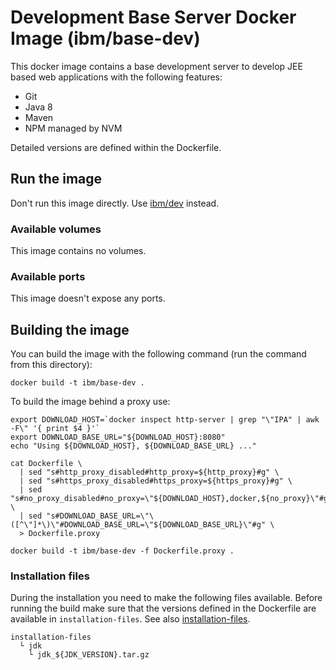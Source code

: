 # Development Base Server Docker Image (ibm/base-dev)

This docker image contains a base development server to develop JEE based web applications with the following features:

* Git
* Java 8
* Maven
* NPM managed by NVM

Detailed versions are defined within the Dockerfile.

## Run the image

Don't run this image directly. Use [ibm/dev](../dev) instead.

### Available volumes

This image contains no volumes.

### Available ports

This image doesn't expose any ports.

## Building the image

You can build the image with the following command (run the command from this directory):

```
docker build -t ibm/base-dev .
```

To build the image behind a proxy use:

```
export DOWNLOAD_HOST=`docker inspect http-server | grep "\"IPA" | awk -F\" '{ print $4 }'`
export DOWNLOAD_BASE_URL="${DOWNLOAD_HOST}:8080"
echo "Using ${DOWNLOAD_HOST}, ${DOWNLOAD_BASE_URL} ..."

cat Dockerfile \
  | sed "s#http_proxy_disabled#http_proxy=${http_proxy}#g" \
  | sed "s#https_proxy_disabled#https_proxy=${https_proxy}#g" \
  | sed "s#no_proxy_disabled#no_proxy=\"${DOWNLOAD_HOST},docker,${no_proxy}\"#g" \
  | sed "s#DOWNLOAD_BASE_URL=\"\([^\"]*\)\"#DOWNLOAD_BASE_URL=\"${DOWNLOAD_BASE_URL}\"#g" \
  > Dockerfile.proxy

docker build -t ibm/base-dev -f Dockerfile.proxy .

```

### Installation files

During the installation you need to make the following files available. Before running the build make sure that the versions defined in the Dockerfile are available in `installation-files`. See also [installation-files](../installation-files).

```
installation-files
  └ jdk
    └ jdk_${JDK_VERSION}.tar.gz
```
